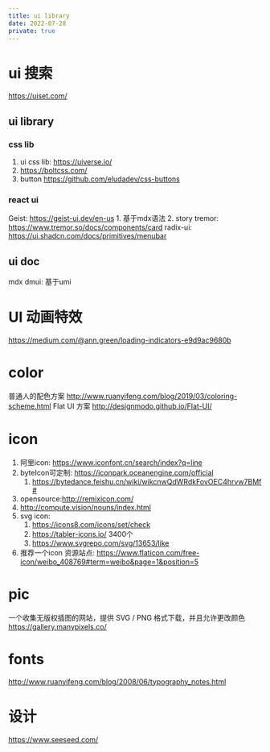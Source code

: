 ```yaml
---
title: ui library
date: 2022-07-28
private: true
---
```

# ui 搜索
https://uiset.com/

## ui library
### css lib
1. ui css lib: https://uiverse.io/
2. https://boltcss.com/
3. button https://github.com/eludadev/css-buttons

### react ui
Geist: 
https://geist-ui.dev/en-us
    1. 基于mdx语法
    2. story
tremor: https://www.tremor.so/docs/components/card
radix-ui: https://ui.shadcn.com/docs/primitives/menubar

## ui doc
mdx
dmui: 基于umi


# UI 动画特效
https://medium.com/@ann.green/loading-indicators-e9d9ac9680b

# color
普通人的配色方案
http://www.ruanyifeng.com/blog/2019/03/coloring-scheme.html
Flat UI 方案
http://designmodo.github.io/Flat-UI/

# icon
1. 阿里icon: https://www.iconfont.cn/search/index?q=line
2. byteIcon可定制: https://iconpark.oceanengine.com/official
    1. https://bytedance.feishu.cn/wiki/wikcnwQdWRdkFovOEC4hrvw7BMf#
3. opensource:http://remixicon.com/
1. http://compute.vision/nouns/index.html
1. svg icon:
    1. https://icons8.com/icons/set/check
    2. https://tabler-icons.io/ 3400个
    3. https://www.svgrepo.com/svg/13653/like
1. 推荐一个icon 资源站点:
https://www.flaticon.com/free-icon/weibo_408769#term=weibo&page=1&position=5


# pic
一个收集无版权插图的网站，提供 SVG / PNG 格式下载，并且允许更改颜色
https://gallery.manypixels.co/

# fonts
http://www.ruanyifeng.com/blog/2008/06/typography_notes.html

# 设计
https://www.seeseed.com/